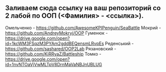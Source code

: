 ## Заливаем сюда ссылку на ваш репозиторий со 2 лабой по ООП (<Фамилия> - <ссылка>).

Омельченко - https://github.com/AwesomeKPIPenguin/SeaBattle 
Мокрий - https://github.com/AndreyMokryj/OOP
Гуменюк - https://drive.google.com/open?id=1kcWM3FSqzM3PYAm2gddBEQensmLRvpEs
Реденський - https://github.com/sashared/OOP2Lab
Рязановский - https://github.com/KiRRyaZ/Battleship
Томко - https://drive.google.com/open?id=1nvNTOaVjVwMLTpV8DrnMaVaNBJnUBLUG
